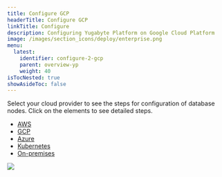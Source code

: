 ```yaml
---
title: Configure GCP
headerTitle: Configure GCP
linkTitle: Configure
description: Configuring Yugabyte Platform on Google Cloud Platform
image: /images/section_icons/deploy/enterprise.png
menu:
  latest:
    identifier: configure-2-gcp
    parent: overview-yp
    weight: 40
isTocNested: true
showAsideToc: false
---
```


Select your cloud provider to see the steps for configuration of database nodes. Click on the elements to see detailed steps.

<ul class="nav nav-tabs-alt nav-tabs-yb">

  <li>
    <a href="../aws/" class="nav-link">
      <i class="fab fa-aws"></i>
      AWS
    </a>
  </li>

  <li>
    <a href="../gcp/" class="nav-link active">
      <i class="fab fa-google" aria-hidden="true"></i>
      GCP
    </a>
  </li>

  <li>
    <a href="../azure/" class="nav-link">
      <i class="fab fa-windows" aria-hidden="true"></i>
      Azure
    </a>
  </li>

  <li>
    <a href="../kubernetes/" class="nav-link">
      <i class="fas fa-cubes" aria-hidden="true"></i>
      Kubernetes
    </a>
  </li>

  <li>
    <a href="../onprem/" class="nav-link">
      <i class="fas fa-building"></i>
      On-premises
    </a>
  </li>

</ul>

<img src="/images/ee/flowchart/yb-configure-gcp.png" usemap="#image-map">

<map name="image-map">
    <area target="_blank" alt="Configure cloud provider" title="Configure cloud provider" href="/latest/yugabyte-platform/configure-yugabyte-platform/" coords="379,63,523,199" shape="rect">
    <area target="_blank" alt="Create admin user" title="Create admin user" href="/latest/yugabyte-platform/configure-yugabyte-platform/create-admin-user/" coords="284,257,617,317" shape="rect">
    <area target="_blank" alt="Configure GCP provider" title="Configure GCP provider" href="/latest/yugabyte-platform/configure-yugabyte-platform/set-up-cloud-provider/gcp/" coords="249,369,647,423" shape="rect">
    <area target="_blank" alt="GCP provider pre reqs" title="GCP provider pre reqs" href="/latest/yugabyte-platform/configure-yugabyte-platform/set-up-cloud-provider/gcp/#prerequisites" coords="223,476,675,653" shape="rect">
    <area target="_blank" alt="configure GCP" title="configure GCP" href="/latest/yugabyte-platform/configure-yugabyte-platform/set-up-cloud-provider/gcp/#configure-gcp" coords="305,703,601,791" shape="rect">
</map>
